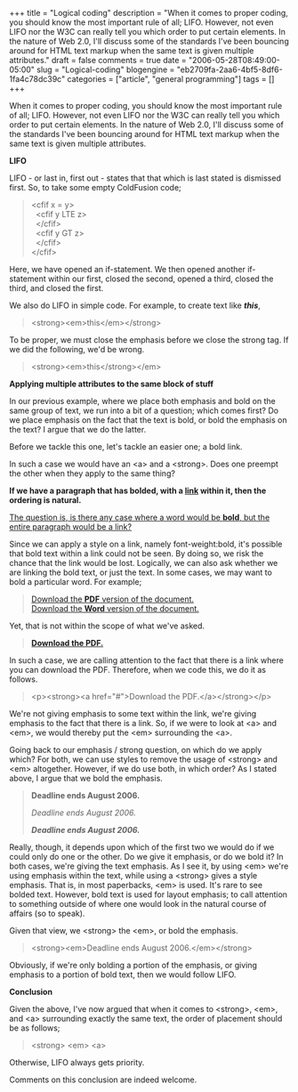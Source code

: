 +++
title = "Logical coding"
description = "When it comes to proper coding, you should know the most important rule of all; LIFO. However, not even LIFO nor the W3C can really tell you which order to put certain elements. In the nature of Web 2.0, I'll discuss some of the standards I've been bouncing around for HTML text markup when the same text is given multiple attributes."
draft = false
comments = true
date = "2006-05-28T08:49:00-05:00"
slug = "Logical-coding"
blogengine = "eb2709fa-2aa6-4bf5-8df6-1fa4c78dc39c"
categories = ["article", "general programming"]
tags = []
+++

<p>
When it comes to proper coding, you should know the most important rule of all; LIFO. However, not even LIFO nor the W3C can really tell you which order to put certain elements. In the nature of Web 2.0, I&#39;ll discuss some of the standards I&#39;ve been bouncing around for HTML text markup when the same text is given multiple attributes.
</p>
<!--more--><!--adsense-->
<p>
<strong>LIFO</strong>
</p>
<p>
LIFO - or last in, first out - states that that which is last stated is dismissed first. So, to take some empty ColdFusion code;
</p>
<blockquote>
	<p>
	&lt;cfif x = y&gt;<br />
	&nbsp;&nbsp;&lt;cfif y LTE z&gt;<br />
	&nbsp;&nbsp;&lt;/cfif&gt;<br />
	&nbsp;&nbsp;&lt;cfif y GT z&gt;<br />
	&nbsp;&nbsp;&lt;/cfif&gt;<br />
	&lt;/cfif&gt;
	</p>
</blockquote>
<p>
Here, we have opened an if-statement. We then opened another if-statement within our first, closed the second, opened a third, closed the third, and closed the first.
</p>
<p>
We also do LIFO in simple code. For example, to create text like <strong><em>this</em></strong>,
</p>
<blockquote>
	<p>
	&lt;strong&gt;&lt;em&gt;this&lt;/em&gt;&lt;/strong&gt;
	</p>
</blockquote>
<p>
To be proper, we must close the emphasis before we close the strong tag. If we did the following, we&#39;d be wrong. 
</p>
<blockquote>
	<p>
	&lt;strong&gt;&lt;em&gt;this&lt;/strong&gt;&lt;/em&gt;
	</p>
</blockquote>
<p>
<strong>Applying multiple attributes to the same block of stuff</strong>
</p>
<p>
In our previous example, where we place both emphasis and bold on the same group of text, we run into a bit of a question; which comes first? Do we place emphasis on the fact that the text is bold, or bold the emphasis on the text? I argue that we do the latter. 
</p>
<p>
Before we tackle this one, let&#39;s tackle an easier one; a bold link.
</p>
<p>
In such a case we would have an &lt;a&gt; and a &lt;strong&gt;. Does one preempt the other when they apply to the same thing?
</p>
<p>
<strong>If we have a paragraph that has bolded, with a <a href="#">link</a> within it, then the ordering is natural.</strong>
</p>
<p>
<a href="#">The question is, is there any case where a word would be <strong>bold</strong>, but the entire paragraph would be a link?</a>
</p>
<p>
Since we can apply a style on a link, namely font-weight:bold, it&#39;s possible that bold text within a link could not be seen. By doing so, we risk the chance that the link would be lost. Logically, we can also ask whether we are linking the bold text, or just the text. In some cases, we may want to bold a particular word. For example;
</p>
<blockquote>
	<p>
	<a href="#">Download the <strong>PDF</strong> version of the document.</a><br />
	<a href="#">Download the <strong>Word</strong> version of the document.</a>
	</p>
</blockquote>
<p>
Yet, that is not within the scope of what we&#39;ve asked.
</p>
<blockquote>
	<p>
	<strong><a href="#">Download the PDF.</a></strong>
	</p>
</blockquote>
<p>
In such a case, we are calling attention to the fact that there is a link where you can download the PDF. Therefore, when we code this, we do it as follows.
</p>
<blockquote>
	<p>
	&lt;p&gt;&lt;strong&gt;&lt;a href=&quot;#&quot;&gt;Download the PDF.&lt;/a&gt;&lt;/strong&gt;&lt;/p&gt;
	</p>
</blockquote>
<p>
We&#39;re not giving emphasis to some text within the link, we&#39;re giving emphasis to the fact that there is a link. So, if we were to look at &lt;a&gt; and &lt;em&gt;, we would thereby put the &lt;em&gt; surrounding the &lt;a&gt;. 
</p>
<p>
Going back to our emphasis / strong question, on which do we apply which? For both, we can use styles to remove the usage of &lt;strong&gt; and &lt;em&gt; altogether. However, if we do use both, in which order? As I stated above, I argue that we bold the emphasis.
</p>
<blockquote>
	<p>
	<strong>Deadline ends August 2006.</strong>
	</p>
	<p>
	<em>Deadline ends August 2006.</em>
	</p>
	<p>
	<strong><em>Deadline ends August 2006.</em></strong>
	</p>
</blockquote>
<p>
Really, though, it depends upon which of the first two we would do if we could only do one or the other. Do we give it emphasis, or do we bold it? In both cases, we&#39;re giving the text emphasis. As I see it, by using &lt;em&gt; we&#39;re using emphasis within the text, while using a &lt;strong&gt; gives a style emphasis. That is, in most paperbacks, &lt;em&gt; is used. It&#39;s rare to see bolded text. However, bold text is used for layout emphasis; to call attention to something outside of where one would look in the natural course of affairs (so to speak).
</p>
<p>
Given that view, we &lt;strong&gt; the &lt;em&gt;, or bold the emphasis. 
</p>
<blockquote>
	<p>
	&lt;strong&gt;&lt;em&gt;Deadline ends August 2006.&lt;/em&gt;&lt;/strong&gt;
	</p>
</blockquote>
<p>
Obviously, if we&#39;re only bolding a portion of the emphasis, or giving emphasis to a portion of bold text, then we would follow LIFO.
</p>
<p>
<strong>Conclusion</strong>
</p>
<p>
Given the above, I&#39;ve now argued that when it comes to &lt;strong&gt;, &lt;em&gt;, and &lt;a&gt; surrounding exactly the same text, the order of placement should be as follows;
</p>
<blockquote>
	<p>
	&lt;strong&gt; &lt;em&gt; &lt;a&gt;
	</p>
</blockquote>
<p>
Otherwise, LIFO always gets priority. 
</p>
<p>
Comments on this conclusion are indeed welcome.
</p>

